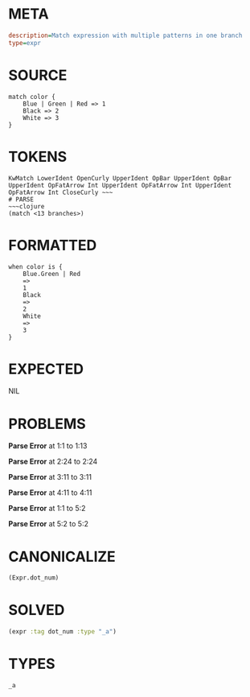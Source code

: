 # META
~~~ini
description=Match expression with multiple patterns in one branch
type=expr
~~~
# SOURCE
~~~roc
match color {
    Blue | Green | Red => 1
    Black => 2
    White => 3
}
~~~
# TOKENS
~~~text
KwMatch LowerIdent OpenCurly UpperIdent OpBar UpperIdent OpBar UpperIdent OpFatArrow Int UpperIdent OpFatArrow Int UpperIdent OpFatArrow Int CloseCurly ~~~
# PARSE
~~~clojure
(match <13 branches>)
~~~
# FORMATTED
~~~roc
when color is {
	Blue.Green | Red
	=>
	1
	Black
	=>
	2
	White
	=>
	3
}
~~~
# EXPECTED
NIL
# PROBLEMS
**Parse Error**
at 1:1 to 1:13

**Parse Error**
at 2:24 to 2:24

**Parse Error**
at 3:11 to 3:11

**Parse Error**
at 4:11 to 4:11

**Parse Error**
at 1:1 to 5:2

**Parse Error**
at 5:2 to 5:2

# CANONICALIZE
~~~clojure
(Expr.dot_num)
~~~
# SOLVED
~~~clojure
(expr :tag dot_num :type "_a")
~~~
# TYPES
~~~roc
_a
~~~

